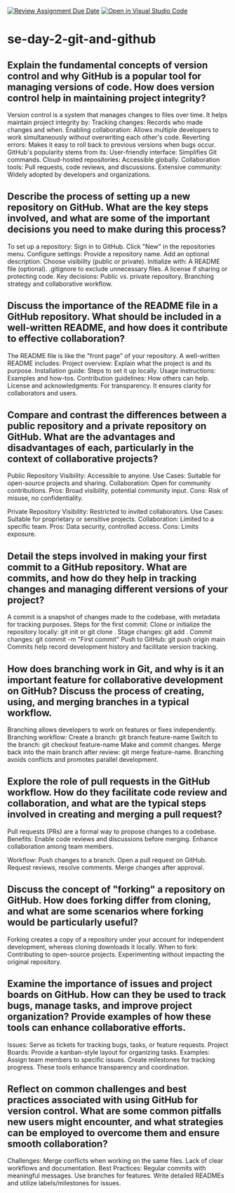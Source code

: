 [![Review Assignment Due Date](https://classroom.github.com/assets/deadline-readme-button-22041afd0340ce965d47ae6ef1cefeee28c7c493a6346c4f15d667ab976d596c.svg)](https://classroom.github.com/a/8wgCKhpZ)
[![Open in Visual Studio Code](https://classroom.github.com/assets/open-in-vscode-2e0aaae1b6195c2367325f4f02e2d04e9abb55f0b24a779b69b11b9e10269abc.svg)](https://classroom.github.com/online_ide?assignment_repo_id=18559542&assignment_repo_type=AssignmentRepo)
# se-day-2-git-and-github
## Explain the fundamental concepts of version control and why GitHub is a popular tool for managing versions of code. How does version control help in maintaining project integrity?
Version control is a system that manages changes to files over time. It helps maintain project integrity by:
Tracking changes: Records who made changes and when.
Enabling collaboration: Allows multiple developers to work simultaneously without overwriting each other's code.
Reverting errors: Makes it easy to roll back to previous versions when bugs occur.
GitHub's popularity stems from its:
User-friendly interface: Simplifies Git commands.
Cloud-hosted repositories: Accessible globally.
Collaboration tools: Pull requests, code reviews, and discussions.
Extensive community: Widely adopted by developers and organizations.
## Describe the process of setting up a new repository on GitHub. What are the key steps involved, and what are some of the important decisions you need to make during this process?
To set up a repository:
Sign in to GitHub.
Click "New" in the repositories menu.
Configure settings:
Provide a repository name.
Add an optional description.
Choose visibility (public or private).
Initialize with:
A README file (optional).
.gitignore to exclude unnecessary files.
A license if sharing or protecting code.
Key decisions:
Public vs. private repository.
Branching strategy and collaborative workflow.
## Discuss the importance of the README file in a GitHub repository. What should be included in a well-written README, and how does it contribute to effective collaboration?
The README file is like the "front page" of your repository. A well-written README includes:
Project overview: Explain what the project is and its purpose.
Installation guide: Steps to set it up locally.
Usage instructions: Examples and how-tos.
Contribution guidelines: How others can help.
License and acknowledgments: For transparency.
It ensures clarity for collaborators and users.
## Compare and contrast the differences between a public repository and a private repository on GitHub. What are the advantages and disadvantages of each, particularly in the context of collaborative projects?
Public Repository
Visibility: Accessible to anyone.
Use Cases: Suitable for open-source projects and sharing.
Collaboration: Open for community contributions.
Pros: Broad visibility, potential community input.
Cons: Risk of misuse, no confidentiality.

Private Repository
Visibility: Restricted to invited collaborators.
Use Cases: Suitable for proprietary or sensitive projects.
Collaboration: Limited to a specific team.
Pros: Data security, controlled access.
Cons: Limits exposure.

## Detail the steps involved in making your first commit to a GitHub repository. What are commits, and how do they help in tracking changes and managing different versions of your project?
A commit is a snapshot of changes made to the codebase, with metadata for tracking purposes.
Steps for the first commit:
Clone or initialize the repository locally: git init or git clone <url>.
Stage changes: git add .
Commit changes: git commit -m "First commit"
Push to GitHub: git push origin main
Commits help record development history and facilitate version tracking.
## How does branching work in Git, and why is it an important feature for collaborative development on GitHub? Discuss the process of creating, using, and merging branches in a typical workflow.
Branching allows developers to work on features or fixes independently.
Branching workflow:
Create a branch: git branch feature-name
Switch to the branch: git checkout feature-name
Make and commit changes.
Merge back into the main branch after review: git merge feature-name.
Branching avoids conflicts and promotes parallel development.

## Explore the role of pull requests in the GitHub workflow. How do they facilitate code review and collaboration, and what are the typical steps involved in creating and merging a pull request?
Pull requests (PRs) are a formal way to propose changes to a codebase.
Benefits:
Enable code reviews and discussions before merging.
Enhance collaboration among team members.

Workflow:
Push changes to a branch.
Open a pull request on GitHub.
Request reviews, resolve comments.
Merge changes after approval.
## Discuss the concept of "forking" a repository on GitHub. How does forking differ from cloning, and what are some scenarios where forking would be particularly useful?
Forking creates a copy of a repository under your account for independent development, whereas cloning downloads it locally.
When to fork:
Contributing to open-source projects.
Experimenting without impacting the original repository.
## Examine the importance of issues and project boards on GitHub. How can they be used to track bugs, manage tasks, and improve project organization? Provide examples of how these tools can enhance collaborative efforts.
Issues: Serve as tickets for tracking bugs, tasks, or feature requests. Project Boards: Provide a kanban-style layout for organizing tasks.
Examples:
Assign team members to specific issues.
Create milestones for tracking progress.
These tools enhance transparency and coordination.

## Reflect on common challenges and best practices associated with using GitHub for version control. What are some common pitfalls new users might encounter, and what strategies can be employed to overcome them and ensure smooth collaboration?
Challenges:
Merge conflicts when working on the same files.
Lack of clear workflows and documentation.
Best Practices:
Regular commits with meaningful messages.
Use branches for features.
Write detailed READMEs and utilize labels/milestones for issues.
